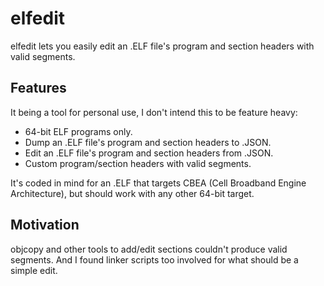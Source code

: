 # elfedit
elfedit lets you easily edit an .ELF file's program and section headers with valid segments.

## Features
It being a tool for personal use, I don't intend this to be feature heavy:
* 64-bit ELF programs only.
* Dump an .ELF file's program and section headers to .JSON.
* Edit an .ELF file's program and section headers from .JSON.
* Custom program/section headers with valid segments.

It's coded in mind for an .ELF that targets CBEA (Cell Broadband Engine Architecture), but should work with any other 64-bit target.

## Motivation
objcopy and other tools to add/edit sections couldn't produce valid segments. And I found linker scripts too involved for what should be a simple edit.
